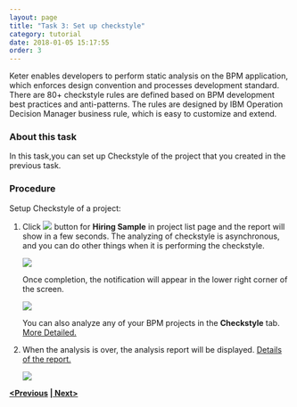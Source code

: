 ```yaml
---
layout: page
title: "Task 3: Set up checkstyle"
category: tutorial
date: 2018-01-05 15:17:55
order: 3
---
```


Keter enables developers to perform static analysis on the BPM application, which enforces design convention and processes development standard. There are 80+ checkstyle rules are defined based on BPM development best practices and anti-patterns. The rules are designed by IBM Operation Decision Manager business rule, which is easy to customize and extend.


### About this task

  In this task,you can set up Checkstyle of the project that you created in the previous task.
  
### Procedure

Setup Checkstyle of a project:

  1. Click ![][tutorial_checkstyle_button] button for **Hiring Sample** in project list page and the report will show in a few seconds. The analyzing of checkstyle is asynchronous, and you can do other things when it is performing the checkstyle.
  
     ![][tutorial_project_list]
      
       Once completion, the notification will appear in the lower right corner of the screen. 
     
      ![][checkstyle_notification]
  
       You can also analyze any of your BPM projects in the **Checkstyle** tab. [More Detailed.][2]
  
  2. When the analysis is over, the analysis report will be displayed. [Details of the report.][1]
  
      ![][tutorial_checkstyle_report]
  
  
**[<Previous][3] [\| Next>][4]**
 
[tutorial_checkstyle_button]: ../images/tutorial/tutorial_checkstyle_button.PNG
[tutorial_project_list]: ../images/tutorial/tutorial_project_list.PNG
[checkstyle_notification]: ../images/checkstyle/checkstyle_notification.png
[tutorial_checkstyle_report]: ../images/tutorial/tutorial_checkstyle_report.PNG

[1]: ../checkstyle/checkstyle-report.html
[2]: ../checkstyle/checkstyle-analyze-BPM-projects-with-checkstyle.html
[3]: tutorial-run-record-and-replay-a-test-case.html
[4]: tutorial-create-a-pipeline-for-continuous-deployment.html
